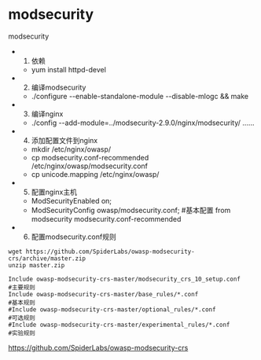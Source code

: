 # modsecurity
modsecurity


* 1. 依赖
  * yum install httpd-devel
  
* 2. 编译modsecurity
  * ./configure --enable-standalone-module --disable-mlogc && make
  
* 3. 编译nginx
  * ./config --add-module=../modsecurity-2.9.0/nginx/modsecurity/ ......

* 4. 添加配置文件到nginx
  * mkdir /etc/nginx/owasp/
  * cp modsecurity.conf-recommended /etc/nginx/owasp/modsecurity.conf
  * cp unicode.mapping /etc/nginx/owasp/
  
* 5. 配置nginx主机
  * ModSecurityEnabled on;
  * ModSecurityConfig owasp/modsecurity.conf;           #基本配置  from modsecurity modsecurity.conf-recommended
  
* 6. 配置modsecurity.conf规则
```
wget https://github.com/SpiderLabs/owasp-modsecurity-crs/archive/master.zip
unzip master.zip
```
```
Include owasp-modsecurity-crs-master/modsecurity_crs_10_setup.conf         #主要规则
Include owasp-modsecurity-crs-master/base_rules/*.conf                     #基本规则
#Include owasp-modsecurity-crs-master/optional_rules/*.conf                #可选规则
#Include owasp-modsecurity-crs-master/experimental_rules/*.conf            #实验规则
```
  


https://github.com/SpiderLabs/owasp-modsecurity-crs
